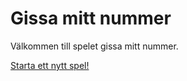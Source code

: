 Gissa mitt nummer
============================

Välkommen till spelet gissa mitt nummer.

[Starta ett nytt spel!](guess/init)
